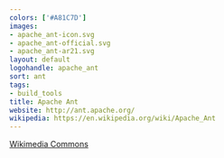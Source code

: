 ```yaml
---
colors: ['#A81C7D']
images:
- apache_ant-icon.svg
- apache_ant-official.svg
- apache_ant-ar21.svg
layout: default
logohandle: apache_ant
sort: ant
tags:
- build_tools
title: Apache Ant
website: http://ant.apache.org/
wikipedia: https://en.wikipedia.org/wiki/Apache_Ant
---
```


[Wikimedia Commons](https://commons.wikimedia.org/wiki/File:Apache-Ant-logo.svg)
